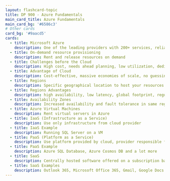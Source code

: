 ```yaml
---
layout: flashcard-topic
title: DP 900 - Azure Fundamentals
main_card_title: Azure Fundamentals
main_card_bg: '#6586c3'
# Other cards
card_bg: '#9aacd5'
cards:
  - title: Microsoft Azure
    description: One of the leading providers with 200+ services, reliable, secure, and cost-effective
  - title: On-demand resource provisioning
    description: Rent and release resources on demand
  - title: Challenges before the Cloud
    description: High cost, needs ahead planning, low utilization, dedicated maintenance team
  - title: Advantage of Cloud
    description: Cost-effective, massive economies of scale, no guessing capacity, quick global expansion.
  - title: Regions 
    description: Specific geographical location to host your resources
  - title: Regions Advantages
    description: high availability, low latency, global footprint, regulations
  - title: Availability Zones
    description: Increased availability and fault tolerance in same region
  - title: Azure Virtual Machines
    description: Rent virtual servers in Azure
  - title: IaaS (Infrastructure as a Service)
    description: Use only infrastructure from cloud provider
  - title: IaaS Example
    description: Running SQL Server on a VM
  - title: PaaS (Platform as a Service)
    description: Use platform provided by cloud, provider responsible for OS, scaling, etc.
  - title: PaaS Example
    description: Azure SQL Database, Azure Cosmos DB and a lot more
  - title: SaaS
    description: Centrally hosted software offered on a subscription basis
  - title: SaaS Examples
    description: Outlook 365, Microsoft Office 365, Gmail, Google Docs
---
```


